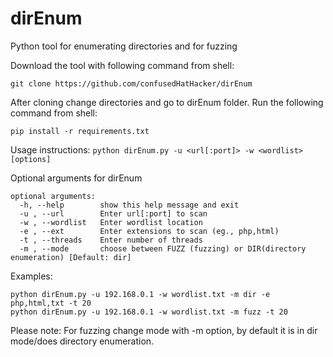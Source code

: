 # dirEnum
Python tool for enumerating directories and for fuzzing

Download the tool with following command from shell:
```
git clone https://github.com/confusedHatHacker/dirEnum
```

After cloning change directories and go to dirEnum folder. Run the following command from shell:
```
pip install -r requirements.txt
```

Usage instructions:
`python dirEnum.py -u <url[:port]> -w <wordlist> [options]`
  
Optional arguments for dirEnum

```
optional arguments:
  -h, --help        show this help message and exit
  -u , --url        Enter url[:port] to scan
  -w , --wordlist   Enter wordlist location
  -e , --ext        Enter extensions to scan (eg., php,html)
  -t , --threads    Enter number of threads
  -m , --mode       choose between FUZZ (fuzzing) or DIR(directory enumeration) [Default: dir]
```

Examples:
```
python dirEnum.py -u 192.168.0.1 -w wordlist.txt -m dir -e php,html,txt -t 20
python dirEnum.py -u 192.168.0.1 -w wordlist.txt -m fuzz -t 20
```

Please note: For fuzzing change mode with -m option, by default it is in dir mode/does directory enumeration.
